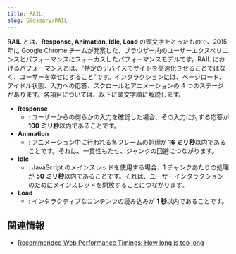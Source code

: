 ```yaml
---
title: RAIL
slug: Glossary/RAIL
---
```


**RAIL** とは、**Response, Animation, Idle, Load** の頭文字をとったもので、2015 年に Google Chrome チームが発案した、ブラウザー内のユーザーエクスペリエンスとパフォーマンスにフォーカスしたパフォーマンスモデルです。RAIL におけるパフォーマンスとは、"特定のデバイスでサイトを高速化させることではなく、ユーザーを幸せにすること"です。インタラクションには、ページロード、アイドル状態、入力への応答、スクロールとアニメーションの 4 つのステージがあります。各項目については、以下に頭文字順に解説します。

- **Response**
  - : ユーザーからの何らかの入力を確認した場合、その入力に対する応答が **100 ミリ秒**以内であることです。
- **Animation**
  - : アニメーション中に行われる各フレームの処理が **16 ミリ秒**以内であることです。それは、一貫性もたせ、ジャンクの回避につながります。
- **Idle**
  - : JavaScript のメインスレッドを使用する場合、1 チャンクあたりの処理が **50 ミリ秒**以内であることです。それは、ユーザーインタラクションのためにメインスレッドを開放することにつながります。
- **Load**
  - : インタラクティブなコンテンツの読み込みが **1 秒**以内であることです。

## 関連情報

- [Recommended Web Performance Timings: How long is too long](/ja/docs/Web/Performance/How_long_is_too_long)

